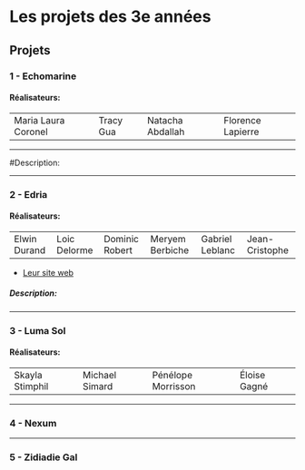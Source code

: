 # Les projets des 3e années

## Projets

### 1 - Echomarine

#### Réalisateurs:
<table>
  <tr>
    <td>
Maria Laura Coronel
    </td>
    <td>
Tracy Gua
       </td>
    <td>
Natacha Abdallah
      </td>
    <td>
Florence Lapierre
      </td>
  </tr>   
  </table>

---

#Description:

---

### 2 - Edria
#### Réalisateurs:
<table>
  <tr>
    <td>
Elwin Durand
    </td>
    <td>
Loic Delorme
       </td>
    <td>
Dominic Robert
      </td>
    <td>
Meryem Berbiche
      </td>
    <td>
Gabriel Leblanc
      </td>
    <td>
Jean-Cristophe
  </td>
  </tr>
     
  </table>
  
  - [Leur site web](https://tim-montmorency.com/2023/projets/ENTRE-FUNGUS/docs/web/index.html)

##### Description: 

  
---

### 3 - Luma Sol

#### Réalisateurs:
<table>
  <tr>
    <td>
Skayla Stimphil
    </td>
    <td>
Michael Simard
       </td>
    <td>
Pénélope Morrisson
      </td>
    <td>
Éloise Gagné
      </td>
  </tr>   
  </table>

---

### 4 - Nexum

---

### 5 - Zidiadie Gal


